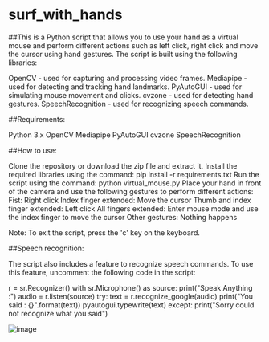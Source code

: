 # surf_with_hands


##This is a Python script that allows you to use your hand as a virtual mouse and perform different actions such as left click, right click and move the cursor using hand gestures. The script is built using the following libraries:

OpenCV - used for capturing and processing video frames.
Mediapipe - used for detecting and tracking hand landmarks.
PyAutoGUI - used for simulating mouse movement and clicks.
cvzone - used for detecting hand gestures.
SpeechRecognition - used for recognizing speech commands.


##Requirements:

Python 3.x
OpenCV
Mediapipe
PyAutoGUI
cvzone
SpeechRecognition


##How to use:

Clone the repository or download the zip file and extract it.
Install the required libraries using the command: pip install -r requirements.txt
Run the script using the command: python virtual_mouse.py
Place your hand in front of the camera and use the following gestures to perform different actions:
Fist: Right click
Index finger extended: Move the cursor
Thumb and index finger extended: Left click
All fingers extended: Enter mouse mode and use the index finger to move the cursor
Other gestures: Nothing happens


Note: To exit the script, press the 'c' key on the keyboard.

##Speech recognition:

The script also includes a feature to recognize speech commands. To use this feature, uncomment the following code in the script:

r = sr.Recognizer()
with sr.Microphone() as source:
    print("Speak Anything :")
    audio = r.listen(source)
    try:
        text = r.recognize_google(audio)
        print("You said : {}".format(text))
        pyautogui.typewrite(text)
    except:
        print("Sorry could not recognize what you said")




![image](https://github.com/johannvig/surf_without_hands/assets/102874093/c499f5fd-5736-4659-aa93-077d05c27358)
